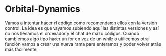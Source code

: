 # Orbital-Dynamics

Vamos a intentar hacer el código como recomendaron ellos con la version control. La idea es que vayamos subiendo aquí las distintas versiones y así no nos llenamos el ordenador y el chat de mazo códigos. Cuando cambiemos algo tipo hacer un for en vez de un while o utilicemos otra función vamos a crear una nueva rama para enterarnos y poder volver atrás más fácilmente.
